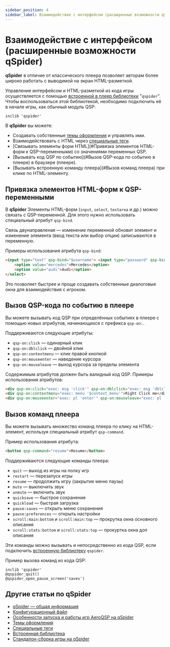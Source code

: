 ```yaml
---
sidebar_position: 4
sidebar_label: Взаимодействие с интерфейсом (расширенные возможности qSpider)
---
```

# Взаимодействие с интерфейсом (расширенные возможности qSpider)

**qSpider** в отличие от классического плеера позволяет авторам более широко работать с выводимой на экран HTML-разметкой.

Управление интерфейсом и HTML-разметкой из кода игры осуществляется с помощью [встроенной в плеер библиотеки](qspider_inclib) "`qspider`". Чтобы воспользоваться этой библиотекой, необходимо подключить её в начале игры, как обычный модуль QSP:

```qsp
inclib 'qspider'
```

В **qSpider** вы можете:

* Создавать собственные [темы оформления](qspider_themes) и управлять ими.
* Взаимодействовать с HTML через [специальные теги](qspider_spectags).
* [Связывать элементы форм HTML](#Привязка элементов HTML-форм к QSP-переменными) со значениями переменных QSP.
* [Вызывать код QSP по событию](#Вызов QSP-кода по событию в плеере) в браузере (плеере).
* [Вызывать встроенную команду плеера](#Вызов команд плеера) при клике по HTML-элементу.

## Привязка элементов HTML-форм к QSP-переменными

В **qSpider** Элементы HTML-форм (`input`, `select`, `textarea` и др.) можно связать с QSP-переменной. Для этого нужно использовать специальный атрибут `qsp-bind`.

Связь двунаправленая — изменение переменной обновит элемент и изменение элемента (ввод текста или выбор опции) записываются в переменную.

Примеры использования атрибута `qsp-bind`:

```html
<input type="text" qsp-bind="$username"> <input type="password" qsp-bind="$form_password"> <input type="color" value="#e66465" qsp-bind="$color"> <input type="checkbox" value="1" qsp-bind="enable"> <select qsp-bind="$car">
    <option value="mercedes">Mercedes</option>
    <option value="audi">Audi</option>
</select>
```

Это позволяет быстрее и проще создавать собственные диалоговые окна для взаимодействия с игроком.

## Вызов QSP-кода по событию в плеере

Вы можете вызывать код QSP при определённых событиях в плеере с помощью новых атрибутов, начинающихся с префикса `qsp-on:`.

Поддерживаются следующие атрибуты:

* `qsp-on:click` — одинарный клик
* `qsp-on:dblclick` — двойной клик
* `qsp-on:contextmenu` — клик правой кнопкой
* `qsp-on:mouseenter` — наведение курсора
* `qsp-on:mouseleave` — выход курсора за пределы элемента

Содержимым атрибутов должен быть валидный код QSP. Примеры использования атрибутов:

```html
<div qsp-on:click="exec: msg 'click'" qsp-on:dblclick="exec: msg 'dblclick'">Click me</div>
<div qsp-on:contextmenu="exec: menu '$context_menu'">Right Click me</div>
<div qsp-on:mouseenter="exec: pl 'enter'" qsp-on:mouseleave="exec: pl 'leave'">Hover me</div>
```

## Вызов команд плеера

Вы можете вызывать множество команд плеера по клику на HTML-элемент, используя специальный атрибут `qsp-command`.

Пример использования атрибута:

```html
<button qsp-command="resume">Resume</button>
```

Поддерживаются следующие команды плеера:

* `quit` — выход из игры на полку игр
* `restart` — перезапуск игры
* `resume` — продолжить игру (закрытие меню паузы)
* `mute` — выключить звук
* `unmute` — включить звук
* `quicksave` — быстрое сохранение
* `quickload` — быстрая загрузка
* `pause:saves` — открыть меню сохранения
* `pause:preferences` — открыть настройки
* `scroll:main:bottom` и `scroll:main:top` — прокрутка окна основного описания
* `scroll:stats:bottom` и `scroll:stats:top` — прокуртка окна доп описания

Эти команды можно вызывать и непосредственно из кода QSP, если подключить [встроенную библиотеку](qspider_inclib) `qspider`.

Пример вызова команд из кода QSP:

```qsp
inclib 'qspider'
@qspider_quit()
@qspider_open_pause_screen('saves')
```

## Другие статьи по qSpider

* [qSpider — общая информация](index)
* [Конфигурационный файл](qspider_gamecfg)
* [Особенности запуска и работы игр AeroQSP на qSpider](qspider_aeroqsp)
* [Темы оформления](qspider_themes)
* [Специальные теги](qspider_spectags)
* [Встроенная библиотека](qspider_inclib)
* [Стандалон-сборка игры на qSpider](qspider_standalone)
